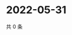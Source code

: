 # 2022-05-31

共 0 条

<!-- BEGIN WEIBO -->
<!-- 最后更新时间 Tue May 31 2022 16:08:23 GMT+0800 (China Standard Time) -->

<!-- END WEIBO -->
